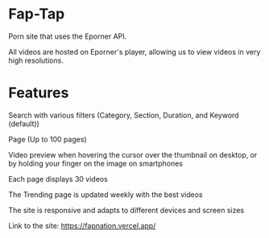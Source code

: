 # Fap-Tap
Porn site that uses the Eporner API.

All videos are hosted on Eporner's player, allowing us to view videos in very high resolutions.

# Features
Search with various filters (Category, Section, Duration, and Keyword (default))

Page (Up to 100 pages)

Video preview when hovering the cursor over the thumbnail on desktop, or by holding your finger on the image on smartphones

Each page displays 30 videos

The Trending page is updated weekly with the best videos

The site is responsive and adapts to different devices and screen sizes

Link to the site: https://fapnation.vercel.app/
